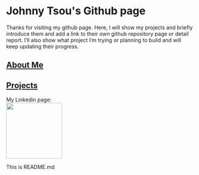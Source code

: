 # Johnny Tsou's Github page
Thanks for visiting my github page. Here, I will show my projects and briefly introduce them and add a link to their own github repository page or detail report. I’ll also show what project I’m trying or planning to build and will keep updating their progress.

## [About Me](https://aclich.github.io/about)  
## [Projects](https://aclich.github.io/projects)


My Linkedin page:  
<a href="https://www.linkedin.com/in/johnny-tsou-t109368011">
<img src="https://www.tmf-group.com/-/media/images/logos/case-study-logos/linkedin.png" style="border: none" width="150"></a>

This is README.md
